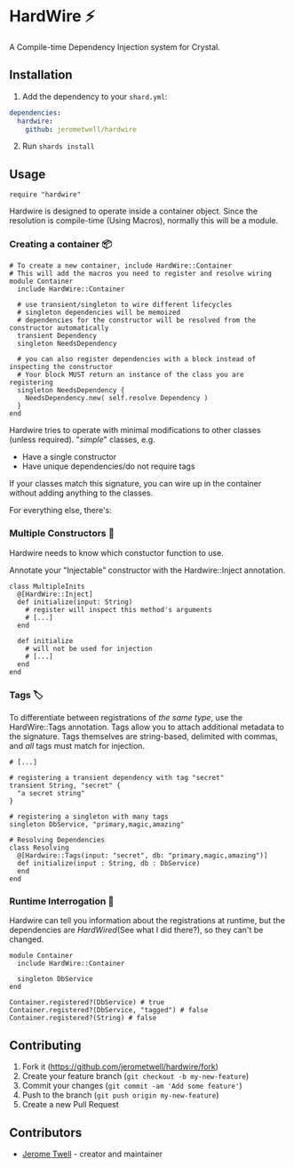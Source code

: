 # HardWire ⚡

A Compile-time Dependency Injection system for Crystal.

## Installation

1. Add the dependency to your `shard.yml`:

```yaml
dependencies:
  hardwire:
    github: jerometwell/hardwire
```

2. Run `shards install`

## Usage

```crystal
require "hardwire"
```

Hardwire is designed to operate inside a container object. 
Since the resolution is compile-time (Using Macros), normally this will be a module.

### Creating a container 📦
```crystal
# To create a new container, include HardWire::Container
# This will add the macros you need to register and resolve wiring
module Container
  include HardWire::Container

  # use transient/singleton to wire different lifecycles
  # singleton dependencies will be memoized
  # dependencies for the constructor will be resolved from the constructor automatically
  transient Dependency
  singleton NeedsDependency

  # you can also register dependencies with a block instead of inspecting the constructor
  # Your block MUST return an instance of the class you are registering
  singleton NeedsDependency {
    NeedsDependency.new( self.resolve Dependency )
  }
end
```

Hardwire tries to operate with minimal modifications to other classes (unless required).
"_simple_" classes, e.g.
  * Have a single constructor
  * Have unique dependencies/do not require tags

If your classes match this signature, you can wire up in the container without adding anything to the classes.

For everything else, there's:

### Multiple Constructors 🚧
Hardwire needs to know which constuctor function to use.

Annotate your "Injectable" constructor with the Hardwire::Inject annotation.
```crystal
class MultipleInits
  @[HardWire::Inject]
  def initialize(input: String)
    # register will inspect this method's arguments
    # [...]
  end

  def initialize
    # will not be used for injection
    # [...]
  end
end
```

### Tags 🏷
To differentiate between registrations of _the same type_, use the HardWire::Tags annotation. 
Tags allow you to attach additional metadata to the signature. Tags themselves are string-based, delimited with commas, and _all_ tags must match for injection.


```crystal
# [...]

# registering a transient dependency with tag "secret"
transient String, "secret" {
  "a secret string"
}

# registering a singleton with many tags
singleton DbService, "primary,magic,amazing"

# Resolving Dependencies
class Resolving
  @[Hardwire::Tags(input: "secret", db: "primary,magic,amazing")]
  def initialize(input : String, db : DbService)
  end
end
```

### Runtime Interrogation 👀
Hardwire can tell you information about the registrations at runtime, but the dependencies are _HardWired_(See what I did there?), so they can't be changed. 

```crystal
module Container
  include HardWire::Container

  singleton DbService
end

Container.registered?(DbService) # true
Container.registered?(DbService, "tagged") # false
Container.registered?(String) # false
```

## Contributing

1. Fork it (<https://github.com/jerometwell/hardwire/fork>)
2. Create your feature branch (`git checkout -b my-new-feature`)
3. Commit your changes (`git commit -am 'Add some feature'`)
4. Push to the branch (`git push origin my-new-feature`)
5. Create a new Pull Request

## Contributors

- [Jerome Twell](https://github.com/jerometwell) - creator and maintainer

